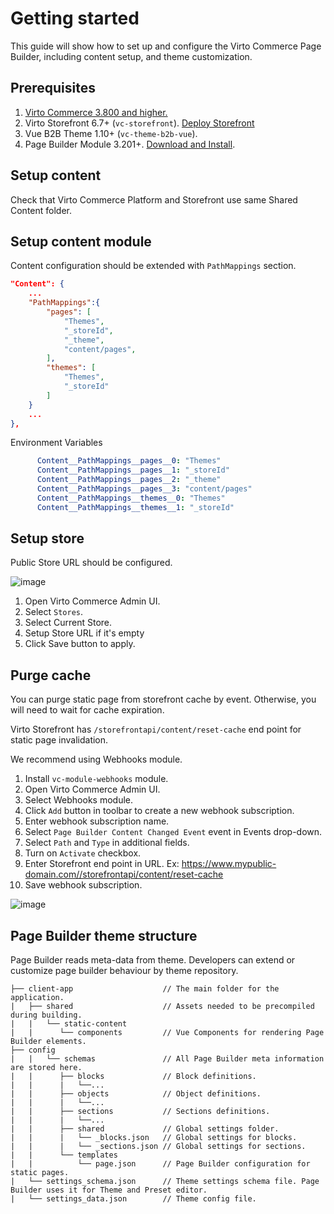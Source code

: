 # Getting started

This guide will show how to set up and configure the Virto Commerce Page Builder, including content setup, and theme customization.

## Prerequisites
1. [Virto Commerce 3.800 and higher.](https://github.com/VirtoCommerce/vc-platform/releases)
1. Virto Storefront 6.7+ (`vc-storefront`).  [Deploy Storefront](https://docs.virtocommerce.org/getting-started/connect-storefront-to-platform-v3/)
1. Vue B2B Theme 1.10+ (`vc-theme-b2b-vue`). 
1. Page Builder Module 3.201+. [Download and Install](https://github.com/VirtoCommerce/vc-module-pagebuilder/releases). 

## Setup content 
Check that Virto Commerce Platform and Storefront use same Shared Content folder.

## Setup content module
Content configuration should be extended with `PathMappings` section.

```json title="appsettings.json"
"Content": {
    ...
    "PathMappings":{
        "pages": [
            "Themes",
            "_storeId",
            "_theme",
            "content/pages",
        ],
        "themes": [
            "Themes",
            "_storeId"
        ]
    }
    ...
}, 
```

Environment Variables
```yaml
      Content__PathMappings__pages__0: "Themes"
      Content__PathMappings__pages__1: "_storeId"
      Content__PathMappings__pages__2: "_theme"
      Content__PathMappings__pages__3: "content/pages"
      Content__PathMappings__themes__0: "Themes"
      Content__PathMappings__themes__1: "_storeId"
```

## Setup store

Public Store URL should be configured.

![image](https://user-images.githubusercontent.com/7639413/195312399-ec9a6c1e-e0d2-4798-8c37-1310f9c3a8ea.png)

1. Open Virto Commerce Admin UI.
1. Select `Stores`.
1. Select Current Store.
1. Setup Store URL if it's empty
1. Click Save button to apply. 

## Purge cache

You can purge static page from storefront cache by event. Otherwise, you will need to wait for cache expiration.

Virto Storefront has `/storefrontapi/content/reset-cache` end point for static page invalidation.

We recommend using Webhooks module.

1. Install `vc-module-webhooks` module.
1. Open Virto Commerce Admin UI.
1. Select Webhooks module.
1. Click `Add` button in toolbar to create a new webhook subscription.
1. Enter webhook subscription name.
1. Select `Page Builder Content Changed Event` event in Events drop-down.
1. Select `Path` and `Type` in additional fields.
1. Turn on `Activate` checkbox.
1. Enter Storefront end point in URL. Ex: https://www.mypublic-domain.com//storefrontapi/content/reset-cache
1. Save webhook subscription.


![image](docs/media/screen-webhook-settings.png)


## Page Builder theme structure
Page Builder reads meta-data from theme. Developers can extend or customize page builder behaviour by theme repository.

```text
├── client-app                    // The main folder for the application.
|   ├── shared                    // Assets needed to be precompiled during building.
|   |   └── static-content
|   |      └── components         // Vue Components for rendering Page Builder elements. 
├── config                        
|   |   └── schemas               // All Page Builder meta information are stored here.
|   |      ├── blocks             // Block definitions.
|   |      |   └──...
|   |      ├── objects            // Object definitions.
|   |      |   └──...
|   |      ├── sections           // Sections definitions.
|   |      |   └──...
|   |      ├── shared             // Global settings folder.
|   |      |   └── _blocks.json   // Global settings for blocks.
|   |      |   └── _sections.json // Global settings for sections.
|   |      └── templates          
|   |          └── page.json      // Page Builder configuration for static pages.
|   └── settings_schema.json      // Theme settings schema file. Page Builder uses it for Theme and Preset editor.
|   └── settings_data.json        // Theme config file.
```
